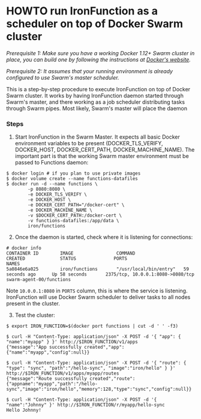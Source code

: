 # HOWTO run IronFunction as a scheduler on top of Docker Swarm cluster

*Prerequisite 1: Make sure you have a working Docker 1.12+ Swarm cluster in place, you can build one by following the instructions at [Docker's website](https://docs.docker.com/swarm/).*

*Prerequisite 2: It assumes that your running environment is already configured to use Swarm's master scheduler.*

This is a step-by-step procedure to execute IronFunction on top of Docker Swarm cluster. It works by having IronFunction daemon started through Swarm's master, and there working as a job scheduler distributing tasks through Swarm pipes. Most likely, Swarm's master will place the daemon

### Steps

1. Start IronFunction in the Swarm Master. It expects all basic Docker environment variables to be present (DOCKER_TLS_VERIFY, DOCKER_HOST, DOCKER_CERT_PATH, DOCKER_MACHINE_NAME). The important part is that the working Swarm master environment must be passed to Functions daemon:
```ShellSession
$ docker login # if you plan to use private images
$ docker volume create --name functions-datafiles
$ docker run -d --name functions \
        -p 8080:8080 \
        -e DOCKER_TLS_VERIFY \
        -e DOCKER_HOST \
        -e DOCKER_CERT_PATH="/docker-cert" \
        -e DOCKER_MACHINE_NAME \
        -v $DOCKER_CERT_PATH:/docker-cert \
        -v functions-datafiles:/app/data \
        iron/functions
```

2. Once the daemon is started, check where it is listening for connections:

```ShellSession
# docker info
CONTAINER ID        IMAGE                COMMAND                  CREATED             STATUS              PORTS                                     NAMES
5a0846e6a025        iron/functions       "/usr/local/bin/entry"   59 seconds ago      Up 58 seconds       2375/tcp, 10.0.0.1:8080->8080/tcp   swarm-agent-00/functions
````

Note `10.0.0.1:8080` in `PORTS` column, this is where the service is listening. IronFunction will use Docker Swarm scheduler to deliver tasks to all nodes present in the cluster.

3. Test the cluster:

```ShellSession
$ export IRON_FUNCTION=$(docker port functions | cut -d ' ' -f3)

$ curl -H "Content-Type: application/json" -X POST -d '{ "app": { "name":"myapp" } }' http://$IRON_FUNCTION/v1/apps
{"message":"App successfully created","app":{"name":"myapp","config":null}}

$ curl -H "Content-Type: application/json" -X POST -d '{ "route": { "type": "sync", "path":"/hello-sync", "image":"iron/hello" } }' http://$IRON_FUNCTION/v1/apps/myapp/routes
{"message":"Route successfully created","route":{"appname":"myapp","path":"/hello-sync","image":"iron/hello","memory":128,"type":"sync","config":null}}

$ curl -H "Content-Type: application/json" -X POST -d '{ "name":"Johnny" }' http://$IRON_FUNCTION/r/myapp/hello-sync
Hello Johnny!
```
